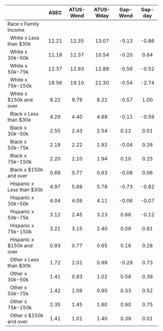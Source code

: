 
|                      |         ASEC |    ATUS-Wend |    ATUS-Wday |     Gap-Wend |      Gap-day |
| -------------------- | :----------: | :----------: | :----------: | :----------: | :----------: |
| Race x Family Income |              |              |              |              |              |
| &nbsp;&nbsp;White x Less than $30k |        12.21 |        12.35 |        13.07 |        -0.13 |        -0.86 |
| &nbsp;&nbsp;White x $30k-$50k |        11.18 |        11.37 |        10.54 |        -0.20 |         0.64 |
| &nbsp;&nbsp;White x $50k-$75k |        12.37 |        12.93 |        12.88 |        -0.56 |        -0.52 |
| &nbsp;&nbsp;White x $75k-$150k |        18.56 |        19.10 |        21.30 |        -0.54 |        -2.74 |
| &nbsp;&nbsp;White x $150k and over |         9.22 |         9.79 |         8.22 |        -0.57 |         1.00 |
| &nbsp;&nbsp;Black x Less than $30k |         4.29 |         4.40 |         4.88 |        -0.11 |        -0.59 |
| &nbsp;&nbsp;Black x $30k-$50k |         2.55 |         2.43 |         2.54 |         0.12 |         0.01 |
| &nbsp;&nbsp;Black x $50k-$75k |         2.18 |         2.22 |         1.92 |        -0.04 |         0.26 |
| &nbsp;&nbsp;Black x $75k-$150k |         2.20 |         2.10 |         1.94 |         0.10 |         0.25 |
| &nbsp;&nbsp;Black x $150k and over |         0.69 |         0.77 |         0.63 |        -0.08 |         0.06 |
| &nbsp;&nbsp;Hispanic x Less than $30k |         4.97 |         5.69 |         5.78 |        -0.73 |        -0.82 |
| &nbsp;&nbsp;Hispanic x $30k-$50k |         4.04 |         4.09 |         4.11 |        -0.06 |        -0.07 |
| &nbsp;&nbsp;Hispanic x $50k-$75k |         3.12 |         2.45 |         3.23 |         0.66 |        -0.12 |
| &nbsp;&nbsp;Hispanic x $75k-$150k |         3.21 |         3.15 |         2.40 |         0.06 |         0.81 |
| &nbsp;&nbsp;Hispanic x $150k and over |         0.93 |         0.77 |         0.65 |         0.16 |         0.28 |
| &nbsp;&nbsp;Other x Less than $30k |         1.72 |         2.01 |         0.99 |        -0.29 |         0.73 |
| &nbsp;&nbsp;Other x $30k-$50k |         1.41 |         0.83 |         1.02 |         0.58 |         0.39 |
| &nbsp;&nbsp;Other x $50k-$75k |         1.42 |         1.09 |         0.90 |         0.33 |         0.52 |
| &nbsp;&nbsp;Other x $75k-$150k |         2.35 |         1.45 |         1.60 |         0.90 |         0.75 |
| &nbsp;&nbsp;Other x $150k and over |         1.41 |         1.01 |         1.40 |         0.39 |         0.01 |

